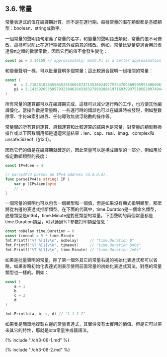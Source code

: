 ## 3.6. 常量

常量表達式的值在編譯期計算，而不是在運行期。每種常量的潛在類型都是基礎類型：boolean、string或數字。

一個常量的聲明語句定義了常量的名字，和變量的聲明語法類似，常量的值不可脩改，這樣可以防止在運行期被意外或惡意的脩改。例如，常量比變量更適合用於表達像π之類的數學常數，因爲它們的值不會發生變化：

```Go
const pi = 3.14159 // approximately; math.Pi is a better approximation
```

和變量聲明一樣，可以批量聲明多個常量；這比較適合聲明一組相關的常量：

```Go
const (
	e  = 2.71828182845904523536028747135266249775724709369995957496696763
	pi = 3.14159265358979323846264338327950288419716939937510582097494459
)
```

所有常量的運算都可以在編譯期完成，這樣可以減少運行時的工作，也方便其他編譯優化。當操作數是常量時，一些運行時的錯誤也可以在編譯時被發現，例如整數除零、字符串索引越界、任何導致無效浮點數的操作等。

常量間的所有算術運算、邏輯運算和比較運算的結果也是常量，對常量的類型轉換操作或以下函數調用都是返迴常量結果：len、cap、real、imag、complex和unsafe.Sizeof（§13.1）。

因爲它們的值是在編譯期就確定的，因此常量可以是構成類型的一部分，例如用於指定數組類型的長度：

```Go
const IPv4Len = 4

// parseIPv4 parses an IPv4 address (d.d.d.d).
func parseIPv4(s string) IP {
	var p [IPv4Len]byte
	// ...
}
```

一個常量的聲明也可以包含一個類型和一個值，但是如果沒有顯式指明類型，那麽將從右邊的表達式推斷類型。在下面的代碼中，time.Duration是一個命名類型，底層類型是int64，time.Minute是對應類型的常量。下面聲明的兩個常量都是time.Duration類型，可以通過%T參數打印類型信息：

```Go
const noDelay time.Duration = 0
const timeout = 5 * time.Minute
fmt.Printf("%T %[1]v\n", noDelay)     // "time.Duration 0"
fmt.Printf("%T %[1]v\n", timeout)     // "time.Duration 5m0s"
fmt.Printf("%T %[1]v\n", time.Minute) // "time.Duration 1m0s"
```

如果是批量聲明的常量，除了第一個外其它的常量右邊的初始化表達式都可以省略，如果省略初始化表達式則表示使用前面常量的初始化表達式寫法，對應的常量類型也一樣的。例如：

```Go
const (
	a = 1
	b
	c = 2
	d
)

fmt.Println(a, b, c, d) // "1 1 2 2"
```

如果隻是簡單地複製右邊的常量表達式，其實併沒有太實用的價值。但是它可以帶來其它的特性，那就是iota常量生成器語法。

{% include "./ch3-06-1.md" %}

{% include "./ch3-06-2.md" %}



